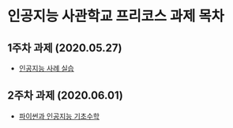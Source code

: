 # 인공지능 사관학교 프리코스 과제 목차

## 1주차 과제 (2020.05.27)
- [인공지능 사례 실습](https://github.com/fishoe/aischool/blob/master/1%EC%A3%BC%EC%B0%A8%20%EA%B3%BC%EC%A0%9C.ipynb)

## 2주차 과제 (2020.06.01)
- [파이썬과 인공지능 기초수학](https://github.com/fishoe/aischool/blob/master/2%EC%A3%BC%EC%B0%A8%EA%B3%BC%EC%A0%9C.ipynb)

